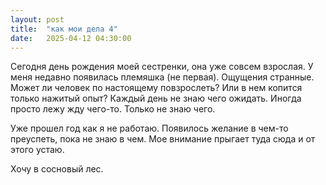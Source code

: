 ```yaml
---
layout: post
title:  "как мои дела 4"
date:   2025-04-12 04:30:00
---
```


Сегодня день рождения моей сестренки, она уже совсем взрослая. У меня недавно появилась племяшка (не первая). Ощущения странные. 
Может ли человек по настоящему повзрослеть? Или в нем копится только нажитый опыт? 
Каждый день не знаю чего ожидать. Иногда просто лежу жду чего-то. Только не знаю чего. 

Уже прошел год как я не работаю. Появилось желание в чем-то преуспеть, пока не знаю в чем. Мое внимание прыгает туда сюда и от этого устаю. 

Хочу в сосновый лес.
